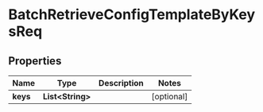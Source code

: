 

# BatchRetrieveConfigTemplateByKeysReq

## Properties

Name | Type | Description | Notes
------------ | ------------- | ------------- | -------------
**keys** | **List&lt;String&gt;** |  |  [optional]



